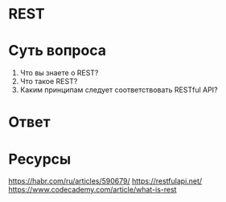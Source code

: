 # REST

# Суть вопроса

1. Что вы знаете о REST? 
2. Что такое REST? 
3. Каким принципам следует соответствовать RESTful API?

# Ответ

# Ресурсы

https://habr.com/ru/articles/590679/
https://restfulapi.net/
https://www.codecademy.com/article/what-is-rest
